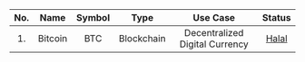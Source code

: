 | No.| Name | Symbol | Type | Use Case | Status |
| :--: | :-----: | :-----: | :-----: | :-----: | :-----: |
| 1.  | Bitcoin | BTC | Blockchain | Decentralized Digital Currency | [Halal](https://youtu.be/_H792ZY2Vfg) |